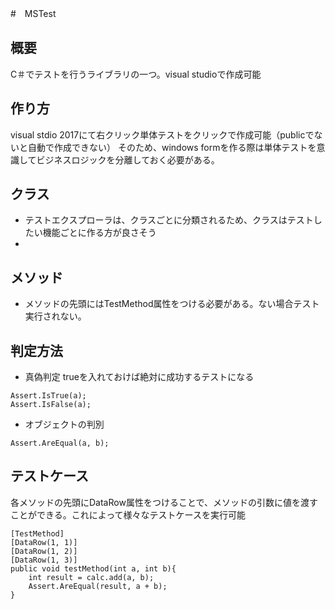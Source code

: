 #　MSTest

## 概要
C＃でテストを行うライブラリの一つ。visual studioで作成可能

## 作り方
visual stdio 2017にて右クリック単体テストをクリックで作成可能（publicでないと自動で作成できない）
そのため、windows formを作る際は単体テストを意識してビジネスロジックを分離しておく必要がある。


## クラス
- テストエクスプローラは、クラスごとに分類されるため、クラスはテストしたい機能ごとに作る方が良さそう
- 

## メソッド
- メソッドの先頭にはTestMethod属性をつける必要がある。ない場合テスト実行されない。

## 判定方法
- 真偽判定
  trueを入れておけば絶対に成功するテストになる
```
Assert.IsTrue(a);
Assert.IsFalse(a);
```

- オブジェクトの判別
```
Assert.AreEqual(a, b);
```


## テストケース
各メソッドの先頭にDataRow属性をつけることで、メソッドの引数に値を渡すことができる。これによって様々なテストケースを実行可能
```
[TestMethod]
[DataRow(1, 1)]
[DataRow(1, 2)]
[DataRow(1, 3)]
public void testMethod(int a, int b){
    int result = calc.add(a, b);
    Assert.AreEqual(result, a + b);
}
```